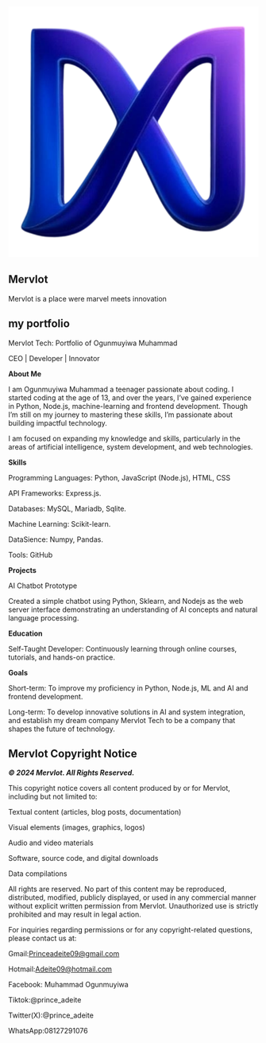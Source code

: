 <div align="center">
  <img src="IMG/merv.png" width="700px">
</div>

##  **Mervlot** 
Mervlot is a place were marvel meets innovation
##  **my portfolio**
Mervlot Tech: Portfolio of Ogunmuyiwa Muhammad 

CEO | Developer | Innovator


**About Me**

I am Ogunmuyiwa Muhammad a teenager passionate about coding. I started coding at the age of 13, and over the years, I’ve gained experience in Python, Node.js, machine-learning and frontend development. Though I’m still on my journey to mastering these skills, I’m passionate about building impactful technology.

I am focused on expanding my knowledge and skills, particularly in the areas of artificial intelligence, system development, and web technologies.

**Skills**

Programming Languages: Python, JavaScript (Node.js), HTML, CSS

API Frameworks: Express.js.

Databases: MySQL, Mariadb, Sqlite.

Machine Learning: Scikit-learn.

DataSience: Numpy, Pandas.

Tools: GitHub

**Projects**

AI Chatbot Prototype

Created a simple chatbot using Python, Sklearn, and Nodejs as the web server interface demonstrating an understanding of AI concepts and natural language processing.


**Education**

Self-Taught Developer: Continuously learning through online courses, tutorials, and hands-on practice.

**Goals**

Short-term: To improve my proficiency in Python, Node.js, ML and AI and frontend development.

Long-term: To develop innovative solutions in AI and system integration, and establish my dream company Mervlot Tech to be a company that shapes the future of technology.


## **Mervlot Copyright Notice**



***© 2024 Mervlot. All Rights Reserved.***


This copyright notice covers all content produced by or for Mervlot, including but not limited to:

Textual content (articles, blog posts, documentation)

Visual elements (images, graphics, logos)

Audio and video materials

Software, source code, and digital downloads

Data compilations


All rights are reserved. No part of this content may be reproduced, distributed, modified, publicly displayed, or used in any commercial manner without explicit written permission from Mervlot. Unauthorized use is strictly prohibited and may result in legal action.


For inquiries regarding permissions or for any copyright-related questions, please contact us at:

Gmail:Princeadeite09@gmail.com

Hotmail:Adeite09@hotmail.com

Facebook: Muhammad Ogunmuyiwa

Tiktok:@prince_adeite

Twitter(X):@prince_adeite

WhatsApp:08127291076
